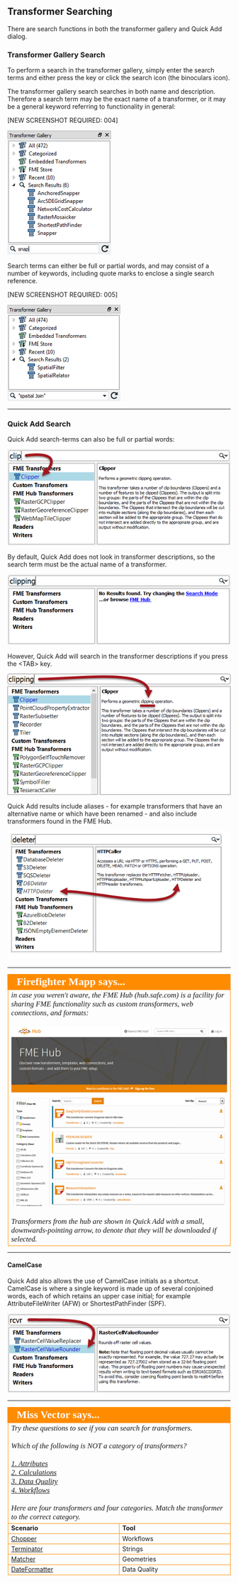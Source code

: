 ## Transformer Searching ##
There are search functions in both the transformer gallery and Quick Add dialog.

### Transformer Gallery Search

To perform a search in the transformer gallery, simply enter the search terms and either press the <enter> key or click the search icon (the binoculars icon).

The transformer gallery search searches in both name and description. Therefore a search term may be the exact name of a transformer, or it may be a general keyword referring to functionality in general:

[NEW SCREENSHOT REQUIRED: 004]

![](./Images/Img5.03.TransformerGallerySearch.png)

Search terms can either be full or partial words, and may consist of a number of keywords, including quote marks to enclose a single search reference.

[NEW SCREENSHOT REQUIRED: 005]

![](./Images/Img5.04.GalleryQuotedSearch.png)

---

### Quick Add Search ###

Quick Add search-terms can also be full or partial words:

![](./Images/Img5.006.QuickAddPartName.png)

By default, Quick Add does not look in transformer descriptions, so the search term must be the actual name of a transformer.

![](./Images/Img5.007.QuickAddNameOnly.png)

However, Quick Add will search in the transformer descriptions if you press the &lt;TAB&gt; key.

![](./Images/Img5.008.QuickAddKeywordSearch.png)

Quick Add results include aliases - for example transformers that have an alternative name or which have been renamed - and also include transformers found in the FME Hub.

![](./Images/Img5.009.QuickAddAliasResult.png)

---

<!--Person X Says Section-->

<table style="border-spacing: 0px">
<tr>
<td style="vertical-align:middle;background-color:darkorange;border: 2px solid darkorange">
<i class="fa fa-quote-left fa-lg fa-pull-left fa-fw" style="color:white;padding-right: 12px;vertical-align:text-top"></i>
<span style="color:white;font-size:x-large;font-weight: bold;font-family:serif">Firefighter Mapp says...</span>
</td>
</tr>

<tr>
<td style="border: 1px solid darkorange">
<span style="font-family:serif; font-style:italic; font-size:larger">
in case you weren't aware, the FME Hub (hub.safe.com) is a facility for sharing FME functionality such as custom transformers, web connections, and formats:
<br><br><img src="./Images/Img5.010.FMEStoreWebSite.png">
<br><br>Transformers from the hub are shown in Quick Add with a small, downwards-pointing arrow, to denote that they will be downloaded if selected.
</span>
</td>
</tr>
</table>

---

#### CamelCase ####
Quick Add also allows the use of CamelCase initials as a shortcut. CamelCase is where a single keyword is made up of several conjoined words, each of which retains an upper case initial; for example AttributeFileWriter (AFW) or ShortestPathFinder (SPF).

![](./Images/Img5.011.QuickAddCamelCase.png)

---

<!--Person X Says Section-->

<table style="border-spacing: 0px">
<tr>
<td td colspan="2" style="vertical-align:middle;background-color:darkorange;border: 2px solid darkorange">
<i class="fa fa-quote-left fa-lg fa-pull-left fa-fw" style="color:white;padding-right: 12px;vertical-align:text-top"></i>
<span style="color:white;font-size:x-large;font-weight: bold;font-family:serif">Miss Vector says...</span>
</td>
</tr>

<tr>
<td td colspan="2" style="border: 1px solid darkorange">
<span style="font-family:serif; font-style:italic; font-size:larger">
Try these questions to see if you can search for transformers. 
<br><br>Which of the following is NOT a category of transformers?
<br><br><a href="http://52.73.3.37/fmedatastreaming/Manual/QAResponse2017.fmw?chapter=5&question=1&answer=1&DestDataset_TEXTLINE=C%3A%5CFMEOutput%5CQAResponse.html">1. Attributes</a>
<br><a href="http://52.73.3.37/fmedatastreaming/Manual/QAResponse2017.fmw?chapter=5&question=1&answer=2&DestDataset_TEXTLINE=C%3A%5CFMEOutput%5CQAResponse.html">2. Calculations</a>
<br><a href="http://52.73.3.37/fmedatastreaming/Manual/QAResponse2017.fmw?chapter=5&question=1&answer=3&DestDataset_TEXTLINE=C%3A%5CFMEOutput%5CQAResponse.html">3. Data Quality</a>
<br><a href="http://52.73.3.37/fmedatastreaming/Manual/QAResponse2017.fmw?chapter=5&question=1&answer=4&DestDataset_TEXTLINE=C%3A%5CFMEOutput%5CQAResponse.html">4. Workflows</a>
<br><br>Here are four transformers and four categories. Match the transformer to the correct category.
</span>
</td>
</tr>
<tr><td width="50%" style="font-weight: bold; border: 1px solid darkorange">Scenario</td><td style="font-weight: bold; border: 1px solid darkorange">Tool</td></tr>
<tr><td style="border: 1px solid darkorange"><a href="http://52.73.3.37/fmedatastreaming/Manual/QAResponse2017.fmw?chapter=5&question=2&answer=1&DestDataset_TEXTLINE=C%3A%5CFMEOutput%5CQAResponse.html">Chopper</a></td><td style="border: 1px solid darkorange">Workflows</td></tr>
<tr><td style="border: 1px solid darkorange"><a href="http://52.73.3.37/fmedatastreaming/Manual/QAResponse2017.fmw?chapter=5&question=2&answer=2&DestDataset_TEXTLINE=C%3A%5CFMEOutput%5CQAResponse.html">Terminator</a></td><td style="border: 1px solid darkorange">Strings</td></tr>
<tr><td style="border: 1px solid darkorange"><a href="http://52.73.3.37/fmedatastreaming/Manual/QAResponse2017.fmw?chapter=5&question=2&answer=3&DestDataset_TEXTLINE=C%3A%5CFMEOutput%5CQAResponse.html">Matcher</a></td><td style="border: 1px solid darkorange">Geometries</td></tr>
<tr><td style="border: 1px solid darkorange"><a href="http://52.73.3.37/fmedatastreaming/Manual/QAResponse2017.fmw?chapter=5&question=2&answer=4&DestDataset_TEXTLINE=C%3A%5CFMEOutput%5CQAResponse.html">DateFormatter</a></td><td style="border: 1px solid darkorange">Data Quality</td></tr>
</span>
</td>
</tr>
</table>
